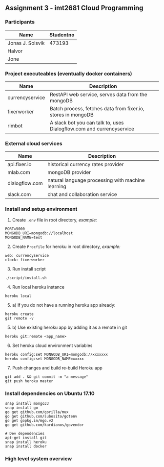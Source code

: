 ## Assignment 3 - imt2681 Cloud Programming

### Participants
| Name | Studentno |
|-----|----|
| Jonas J. Solsvik | 473193 |
| Halvor | |
| Jone | |


### Project executeables (eventually docker containers)
| Name | Description |
| -----| -----------|
| currencyservice | RestAPI web service, serves data from the mongoDB |
| fixerworker  | Batch process, fetches data from fixer.io, stores in mongoDB | 
| rimbot | A slack bot you can talk to, uses Dialogflow.com and currencyservice | 

### External cloud services
| Name | Description | 
| ----| ------- |
| api.fixer.io | historical currency rates provider | 
| mlab.com | mongoDB provider | 
| dialogflow.com | natural language processing with machine learning | 
| slack.com | chat and collaboration service


### Install and setup environment

1. Create `.env` file in root directory, *example:*
```
PORT=5000
MONGODB_URI=mongodb://localhost
MONGODB_NAME=test
```

2. Create `Procfile` for heroku in root directory, *example:*
```
web: currencyservice
clock: fixerworker
```

3. Run install script
```
./script/install.sh
```

4. Run local heroku instance
```
heroku local
```

5. a) If you do not have a running heroku app already:
```
heroku create
git remote -v
```

5. b) Use existing heroku app by adding it as a remote in git
```
heroku git:remote <app_name>
```

6. Set heroku cloud environment variables
```
heroku config:set MONGODB_URI=mongodb://xxxxxxx
heroku config:set MONGODB_NAME=xxxxx
```

7. Push changes and build re-build Heroku app
```
git add . && git commit -m "a message"
git push heroku master
```

### Install dependencies on Ubuntu 17.10
```
snap install mongo33
snap install go
go get github.com/gorilla/mux
go get github.com/subosito/gotenv
go get gopkg.in/mgo.v2
go get github.com/kardianos/govendor

# Dev dependencies
apt-get install git
snap install heroku 
snap install docker
```

### High level system overview





